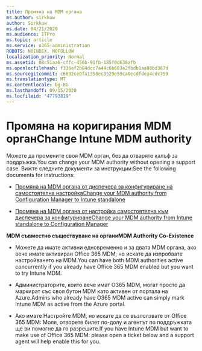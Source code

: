```yaml
---
title: Промяна на MDM органа
ms.author: sirkkuw
author: Sirkkuw
ms.date: 04/21/2020
ms.audience: ITPro
ms.topic: article
ms.service: o365-administration
ROBOTS: NOINDEX, NOFOLLOW
localization_priority: Normal
ms.assetid: 08c51aa6-cffc-456b-91fb-185f0d636afb
ms.openlocfilehash: f336ef2b84dcc7a44c6b603e2fbdb1aa08bd367d
ms.sourcegitcommit: c6692ce0fa1358ec3529e59ca0ecdfdea4cdc759
ms.translationtype: MT
ms.contentlocale: bg-BG
ms.lasthandoff: 09/15/2020
ms.locfileid: "47793819"
---
```

# <a name="change-intune-mdm-authority"></a><span data-ttu-id="d5838-102">Промяна на коригирания MDM орган</span><span class="sxs-lookup"><span data-stu-id="d5838-102">Change Intune MDM authority</span></span>

<span data-ttu-id="d5838-103">Можете да промените своя MDM орган, без да отваряте калъф за поддръжка.</span><span class="sxs-lookup"><span data-stu-id="d5838-103">You can change your MDM authority without opening a support case.</span></span> <span data-ttu-id="d5838-104">Вижте следните документи за инструкции:</span><span class="sxs-lookup"><span data-stu-id="d5838-104">See the following documents for instructions:</span></span>
  
- [<span data-ttu-id="d5838-105">Промяна на MDM органа от диспечера за конфигуриране на самостоятелна настройка</span><span class="sxs-lookup"><span data-stu-id="d5838-105">Change your MDM authority from Configuration Manager to Intune standalone</span></span>](https://docs.microsoft.com/configmgr/mdm/deploy-use/migrate-change-mdm-authority)
    
- [<span data-ttu-id="d5838-106">Промяна на MDM органа от настройка самостоятелна към диспечера за конфигуриране</span><span class="sxs-lookup"><span data-stu-id="d5838-106">Change your MDM authority from Intune standalone to Configuration Manager</span></span>](https://docs.microsoft.com/configmgr/mdm/deploy-use/change-mdm-authority)
    
 <span data-ttu-id="d5838-107">**MDM съвместно съществуване на органи**</span><span class="sxs-lookup"><span data-stu-id="d5838-107">**MDM Authority Co-Existence**</span></span>
  
- <span data-ttu-id="d5838-108">Можете да имате активни едновременно и за двата MDM органа, ако вече имате активиран Office 365 MDM, но искате да изпробвате настройването на MDM.</span><span class="sxs-lookup"><span data-stu-id="d5838-108">You can have both MDM authorities active concurrently if you already have Office 365 MDM enabled but you want to try Intune MDM.</span></span>
    
- <span data-ttu-id="d5838-109">Администраторите, които вече имат O365 MDM, могат просто да маркират със своя бутон MDM като активен от портала на Azure.</span><span class="sxs-lookup"><span data-stu-id="d5838-109">Admins who already have O365 MDM active can simply mark Intune MDM as active from the Azure portal.</span></span>
    
- <span data-ttu-id="d5838-110">Ако имате Настройте MDM, но искате да се възползвате от Office 365 MDM: Моля, отворете билет по-долу и агентът по поддръжката ще ви помогне да го разрешите.</span><span class="sxs-lookup"><span data-stu-id="d5838-110">If you have Intune MDM but want to make use of Office 365 MDM: please open a ticket below and a support agent will help enable this for you.</span></span>
    

